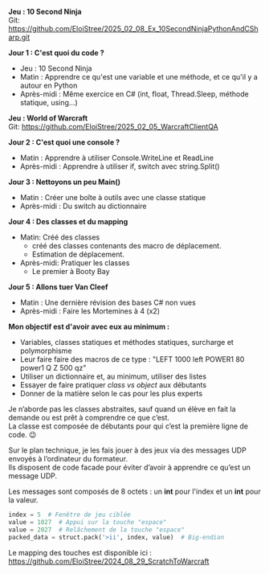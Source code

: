 **Jeu : 10 Second Ninja**  
Git: https://github.com/EloiStree/2025_02_08_Ex_10SecondNinjaPythonAndCSharp.git  

**Jour 1 : C'est quoi du code ?**       
- Jeu : 10 Second Ninja     
- Matin : Apprendre ce qu'est une variable et une méthode, et ce qu'il y a autour en Python  
- Après-midi : Même exercice en C# (int, float, Thread.Sleep, méthode statique, using...)  


**Jeu : World of Warcraft**   
Git: https://github.com/EloiStree/2025_02_05_WarcraftClientQA  

**Jour 2 : C'est quoi une console ?**    
- Matin : Apprendre à utiliser Console.WriteLine et ReadLine    
- Après-midi : Apprendre à utiliser if, switch avec string.Split()  

**Jour 3 : Nettoyons un peu Main()**  
- Matin : Créer une boîte à outils avec une classe statique  
- Après-midi : Du switch au dictionnaire  

**Jour 4 :  Des classes et du mapping**  
- Matin: Créé des classes 
  - créé des classes contenants des macro de déplacement.
  - Estimation de déplacement.
- Après-midi: Pratiquer les classes
  - Le premier à Booty Bay

**Jour 5 : Allons tuer Van Cleef**  
- Matin : Une dernière révision des bases C# non vues  
- Après-midi : Faire les Mortemines à 4 (x2)  


**Mon objectif est d'avoir avec eux au minimum :**  
- Variables, classes statiques et méthodes statiques, surcharge et polymorphisme  
- Leur faire faire des macros de ce type : "LEFT 1000 left POWER1 80 power1 Q Z 500 qz"  
- Utiliser un dictionnaire et, au minimum, utiliser des listes  
- Essayer de faire pratiquer *class vs object* aux débutants  
- Donner de la matière selon le cas pour les plus experts  

Je n’aborde pas les classes abstraites, sauf quand un élève en fait la demande ou est prêt à comprendre ce que c’est.  
La classe est composée de débutants pour qui c’est la première ligne de code. :wink:

Sur le plan technique, je les fais jouer à des jeux via des messages UDP envoyés à l’ordinateur du formateur.  
Ils disposent de code facade  pour éviter d’avoir à apprendre ce qu’est un message UDP.

Les messages sont composés de 8 octets : un **int** pour l'index et un **int** pour la valeur.

```python
index = 5  # Fenêtre de jeu ciblée
value = 1027  # Appui sur la touche "espace"
value = 2027  # Relâchement de la touche "espace"
packed_data = struct.pack('>ii', index, value)  # Big-endian
```

Le mapping des touches est disponible ici :  
https://github.com/EloiStree/2024_08_29_ScratchToWarcraft
